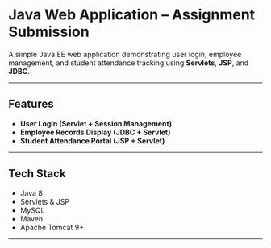 # Java Web Application – Assignment Submission

A simple Java EE web application demonstrating user login, employee management, and student attendance tracking using **Servlets**, **JSP**, and **JDBC**.

---

## Features

- **User Login (Servlet + Session Management)**
- **Employee Records Display (JDBC + Servlet)**
- **Student Attendance Portal (JSP + Servlet)**

---

## Tech Stack

- Java 8
- Servlets & JSP
- MySQL
- Maven
- Apache Tomcat 9+

---
